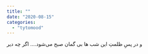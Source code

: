 ```yaml
---
title: ""
date: "2020-08-15"
categories: 
  - "tytomood"
---
```


و در پسِ ظلمتِ این شب ها بی گمان صبح می‌شود.... اگر چه دیر
